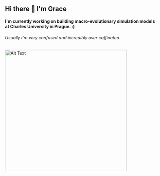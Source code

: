 ## Hi there 👋 I'm Grace 

#### I'm currently working on building macro-evolutionary simulation models at Charles University in Prague. :) 
###### Usually I'm very confused and incredibly over caffinated.
<img src="https://octodex.github.com/images/femalecodertocat.png" alt="Alt Text" width="400" height="400">
